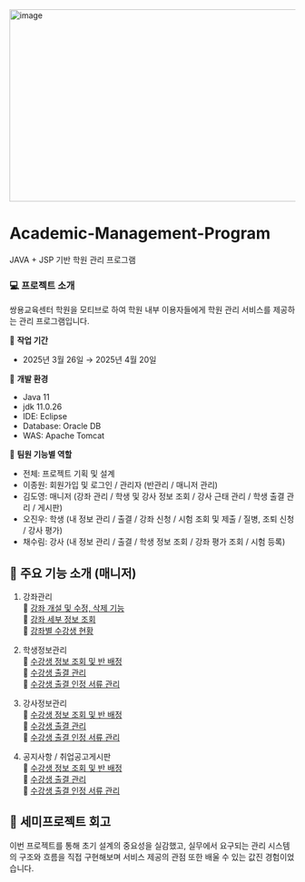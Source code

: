 <img width="1512" height="339" alt="image" src="https://github.com/user-attachments/assets/27211fc7-f814-4faf-bde3-f8360a5fd8e1" />

# Academic-Management-Program
JAVA + JSP 기반 학원 관리 프로그램 <br>

### :computer: 프로젝트 소개
쌍용교육센터 학원을 모티브로 하여 학원 내부 이용자들에게 학원 관리 서비스를 제공하는 관리 프로그램입니다.


:calendar:  **작업 기간** <br>
- 2025년 3월 26일 → 2025년 4월 20일

:page_with_curl: **개발 환경** <br>
- Java 11
- jdk 11.0.26
- IDE: Eclipse
- Database: Oracle DB
- WAS: Apache Tomcat

:busts_in_silhouette:  **팀원 기능별 역할** <br>
- 전체: 프로젝트 기획 및 설계
- 이종원: 회원가입 및 로그인 / 관리자 (반관리 / 매니저 관리)
- 김도영: 매니저 (강좌 관리 / 학생 및 강사 정보 조회 / 강사 근태 관리 / 학생 출결 관리 / 게시판)
- 오진우: 학생 (내 정보 관리 / 출결 / 강좌 신청 / 시험 조회 및 제출 / 질병, 조퇴 신청 / 강사 평가)
- 채수림: 강사 (내 정보 관리 / 출결 / 학생 정보 조회 / 강좌 평가 조회 / 시험 등록)

## :pushpin: 주요 기능 소개 (매니저)
1) 강좌관리  
🔖 <a href="https://github.com/ddozero/Academic-Management-Program/wiki/1)-%EC%A3%BC%EC%9A%94%EA%B8%B0%EB%8A%A5-%E2%80%90-%EA%B0%95%EC%A2%8C%EA%B4%80%EB%A6%AC#%EA%B0%95%EC%A2%8C-%EA%B0%9C%EC%84%A4-%EB%B0%8F-%EC%88%98%EC%A0%95-%EC%82%AD%EC%A0%9C">강좌 개설 및 수정, 삭제 기능</a><br>
🔖 <a href="https://github.com/ddozero/Academic-Management-Program/wiki/1)-%EC%A3%BC%EC%9A%94%EA%B8%B0%EB%8A%A5-%E2%80%90-%EA%B0%95%EC%A2%8C%EA%B4%80%EB%A6%AC#-%EA%B0%95%EC%A2%8C-%EC%84%B8%EB%B6%80-%EC%A0%95%EB%B3%B4-%EC%A1%B0%ED%9A%8C">강좌 세부 정보 조회</a><br>
🔖 <a href="https://github.com/ddozero/Academic-Management-Program/wiki/1)-%EC%A3%BC%EC%9A%94%EA%B8%B0%EB%8A%A5-%E2%80%90-%EA%B0%95%EC%A2%8C%EA%B4%80%EB%A6%AC#-%EA%B0%95%EC%A2%8C%EB%B3%84-%EC%88%98%EA%B0%95%EC%83%9D-%ED%98%84%ED%99%A9">강좌별 수강생 현황</a><br>

2) 학생정보관리<br>
🔖 <a href="https://github.com/ddozero/Academic-Management-Program/wiki/2%EF%B8%8F%E2%83%A3--%EC%A3%BC%EC%9A%94%EA%B8%B0%EB%8A%A5-%E2%80%90-%EC%88%98%EA%B0%95%EC%83%9D-%EA%B4%80%EB%A6%AC#-%EC%88%98%EA%B0%95%EC%83%9D-%EC%A0%95%EB%B3%B4-%EC%A1%B0%ED%9A%8C-%EB%B0%8F-%EB%B0%98-%EB%B0%B0%EC%A0%95">수강생 정보 조회 및 반 배정</a><br>
🔖 <a href="https://github.com/ddozero/Academic-Management-Program/wiki/2%EF%B8%8F%E2%83%A3--%EC%A3%BC%EC%9A%94%EA%B8%B0%EB%8A%A5-%E2%80%90-%EC%88%98%EA%B0%95%EC%83%9D-%EA%B4%80%EB%A6%AC#-%EC%88%98%EA%B0%95%EC%83%9D-%EC%B6%9C%EA%B2%B0-%EA%B4%80%EB%A6%AC">수강생 출결 관리</a><br>
🔖 <a href="https://github.com/ddozero/Academic-Management-Program/wiki/2%EF%B8%8F%E2%83%A3--%EC%A3%BC%EC%9A%94%EA%B8%B0%EB%8A%A5-%E2%80%90-%EC%88%98%EA%B0%95%EC%83%9D-%EA%B4%80%EB%A6%AC#-%EC%88%98%EA%B0%95%EC%83%9D-%EC%B6%9C%EA%B2%B0-%EC%9D%B8%EC%A0%95-%EC%84%9C%EB%A5%98-%EA%B4%80%EB%A6%AC">수강생 출결 인정 서류 관리</a><br>

3) 강사정보관리<br>
🔖 <a href="">수강생 정보 조회 및 반 배정</a><br>
🔖 <a href="">수강생 출결 관리</a><br>
🔖 <a href="">수강생 출결 인정 서류 관리</a><br>

4) 공지사항 / 취업공고게시판<br>
🔖 <a href="">수강생 정보 조회 및 반 배정</a><br>
🔖 <a href="">수강생 출결 관리</a><br>
🔖 <a href="">수강생 출결 인정 서류 관리</a><br>



## :dizzy: 세미프로젝트 회고
이번 프로젝트를 통해 초기 설계의 중요성을 실감했고, 실무에서 요구되는 관리 시스템의 구조와 흐름을 직접 구현해보며 서비스 제공의 관점 또한 
배울 수 있는 값진 경험이었습니다.

